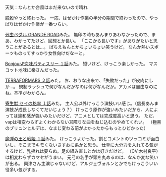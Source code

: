 天気：なんとか台風はまだ来ないので晴れ

脱穀やっと終わった。
一応、はぜかけ作業の半分の期間で終わったので、やっぱりはぜかけ作業が一番つらい。

[弱虫ペダル GRANDE ROAD](http://www.nicovideo.jp/watch/1412823087)みた。
無印の時もあんまりあわなかったので、まあ、わかってたけど、回想とか長い。
「ここから長いです」がありがたいと思うことがあるとは...。
ぱちえもんとかちょいちょい笑うけど。
なんか熱いスポーツものってすっかり女性向けだなーと。

[Bonjour♪恋味パティスリー １話](http://www.nicovideo.jp/watch/1412847370)みた。
短いけど、けっこう楽しかった。
マスコット地味に秦さんだった。

[TERRAFORMARS ２話](http://www.nicovideo.jp/watch/1412654475)みた。
お、おうな出来で、「失敗だった」が皮肉にしか...。
規制ラッシュで何がなんだかなのは何がなんだか。アカメは自由なのにね。基準がわからん。

[寄生獣 セイの格率 １話](http://www.nicovideo.jp/watch/1412666128)みた。
主人公以外けっこう演技いい感じ。（信長あんま演技が成長しなくてだいじょう？）
けっこう原作が強いみたいだから、人によっては違和感が強いみたいだけど、アニメとしては完成度高いと思う。
ただ、vapは相変わらずよくわからない耳障りな曲をねじ込むのやめてくれい。
（極黒のブリュンヒルデは、なまじ変わる前がよかったからもっとひどかった）

[魔弾の王と戦姫 １話](http://www.nicovideo.jp/watch/1412745752)みた。
けっこうよかった。割とコメントのツッコミが面白いし、そこまでキモくないさすおに系かと思う。
仕草に大分力を入れてる気がするけど、乳揺れは要らぬ。足の組み直しとかは好きだけど。
（CV:木村良平）は相変わらずカマセがうまい。
元弓の名手が頭を丸めるのは、なんか変な笑いが出る。
興津さん主演じゃないけど、アルジェヴォルンとかでもけっこういい役多い気がする。
